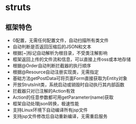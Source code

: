 # struts

## 框架特色
* 0配置，无需任何配置文件，自动扫描所有类文件
* 自动判断是否返回压缩后的JSON和文本
* 根据[~]标记自动解析为根目录，不受类注解影响
* 框架返回上传的文件流和信息，可以直接上传oss或本地存储
* 根据@Order自动判断拦截器的执行顺序
* 根据@Resource自动注册实现类，无需指定
* 基础方法getPostData可将页面Form直接获取为Entity对象
* 开放StrutsInit类，系统启动或销毁时自动执行其内部函数
* 拦截器只对已注解的Action有效
* Action的任意参数都可用getParameter(name)获取
* 框架自动处理json转换，极速性能
* 支持Linux环境下自动编译所有jsp文件  
* 支持jsp文件修改后自动重新编译，无需重启服务